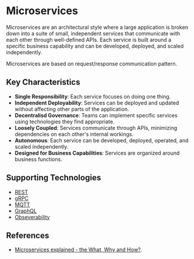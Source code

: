 # Microservices

Microservices are an architectural style where a large application is broken down into a suite of small, independent services that communicate with each other through well-defined APIs. Each service is built around a specific business capability and can be developed, deployed, and scaled independently.

Microservices are based on request/response communication pattern.

## Key Characteristics

* **Single Responsibility**: Each service focuses on doing one thing.
* **Independent Deployability**: Services can be deployed and updated without affecting other parts of the application.
* **Decentralisd Governance**: Teams can implement specific services using technologies they find appropriate.
* **Loosely Coupled**: Services communicate through APIs, minimizing dependencies on each other's internal workings.
* **Autonomous**: Each service can be developed, deployed, operated, and scaled independently.
* **Designed for Business Capabilities**: Services are organized around business functions.

## Supporting Technologies

* [REST](./rest.md)
* [gRPC](./grpc.md)
* [MQTT](https://github.com/paulwizviz/learn-mqtt)
* [GraphQL](./graphql.md)
* [Obseverability](./observability.md)

## References

* [Microservices explained - the What, Why and How?](https://www.youtube.com/watch?v=rv4LlmLmVWk).
